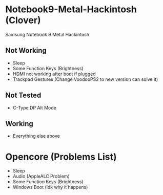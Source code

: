 # Notebook9-Metal-Hackintosh (Clover)
Samsung Notebook 9 Metal Hackintosh

## Not Working

- Sleep
- Some Function Keys (Brightness)
- HDMI not working after boot if plugged
- Trackpad Gestures (Change VoodooPS2 to new version can solve it)

## Not Tested

- C-Type DP Alt Mode

## Working

- Everything else above

# Opencore (Problems List)

- Sleep
- Audio (AppleALC Problem)
- Some Function Keys (Brightness)
- Windows Boot (idk why it happens)
